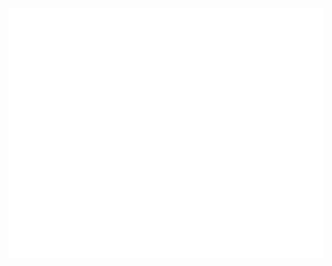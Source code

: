 <div align="center">
	<br>
	<img src="https://github.com/pfan123/pfan123/blob/master/header.svg?t=12313" width="800" height="400">
	<br>
</div>
